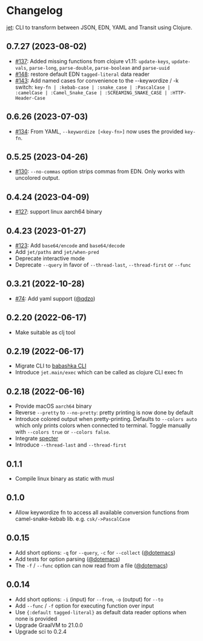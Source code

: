 # Changelog

[jet](https://github.com/borkdude/jet): CLI to transform between JSON, EDN, YAML and Transit using Clojure.

## 0.7.27 (2023-08-02)

- [#137](https://github.com/borkdude/jet/issues/137): Added missing functions from clojure v1.11:
  `update-keys`, `update-vals`, `parse-long`, `parse-double`, `parse-boolean` and `parse-uuid`
- [#148](https://github.com/borkdude/jet/issues/148): restore default EDN `tagged-literal` data reader
- [#143](https://github.com/borkdude/jet/issues/143): Add named cases for convenience to the --keywordize / -k switch:
  `key-fn | :kebab-case | :snake_case | :PascalCase | :camelCase | :Camel_Snake_Case | :SCREAMING_SNAKE_CASE | :HTTP-Header-Case`

## 0.6.26 (2023-07-03)

- [#134](https://github.com/borkdude/jet/issues/134): From YAML,
  `--keywordize [<key-fn>]` now uses the provided `key-fn`.

## 0.5.25 (2023-04-26)

- [#130](https://github.com/borkdude/jet/issues/130): `--no-commas` option strips commas from EDN. Only works with uncolored output.

## 0.4.24 (2023-04-09)

- [#127](https://github.com/borkdude/jet/issues/127): support linux aarch64 binary

## 0.4.23 (2023-01-27)

- [#123](https://github.com/borkdude/jet/issues/123): Add `base64/encode` and `base64/decode`
- Add `jet/paths` and `jet/when-pred`
- Deprecate interactive mode
- Deprecate `--query` in favor of `--thread-last`, `--thread-first` or `--func`

## 0.3.21 (2022-10-28)

- [#74](https://github.com/borkdude/jet/issues/74): Add yaml support ([@qdzo](https://github.com/qdzo))

## 0.2.20 (2022-06-17)

- Make suitable as clj tool

## 0.2.19 (2022-06-17)

- Migrate CLI to [babashka CLI](https://github.com/babashka/cli)
- Introduce `jet.main/exec` which can be called as clojure CLI exec fn

## 0.2.18 (2022-06-16)

- Provide macOS `aarch64` binary
- Reverse `--pretty` to `--no-pretty`: pretty printing is now done by default
- Introduce colored output when pretty-printing. Defaults to `--colors auto`
  which only prints colors when connected to terminal. Toggle manually with
  `--colors true` or `--colors false`.
- Integrate [specter](https://github.com/redplanetlabs/specter)
- Introduce `--thread-last` and `--thread-first`

## 0.1.1

- Compile linux binary as static with musl

## 0.1.0

- Allow keywordize fn to access all available conversion functions from camel-snake-kebab lib. e.g. `csk/->PascalCase`

## 0.0.15

- Add short options: `-q` for `--query`, `-c` for `--collect` ([@dotemacs](https://github.com/dotemacs))
- Add tests for option parsing ([@dotemacs](https://github.com/dotemacs))
- The `-f` / `--func` option can now read from a file ([@dotemacs](https://github.com/dotemacs))

## 0.0.14

- Add short options: `-i` (input) for `--from`, `-o` (output) for `--to`
- Add `--func` / `-f` option for executing function over input
- Use `{:default tagged-literal}` as default data reader options when none is provided
- Upgrade GraalVM to 21.0.0
- Upgrade sci to 0.2.4

